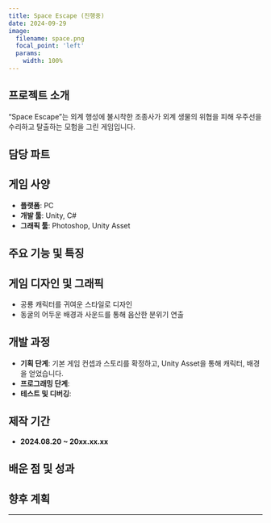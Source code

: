 ```yaml
---
title: Space Escape (진행중)
date: 2024-09-29
image:
  filename: space.png
  focal_point: 'left'
  params:
    width: 100%
---
```


## 프로젝트 소개
“Space Escape”는 외계 행성에 불시착한 조종사가 외계 생물의 위협을 피해 우주선을 수리하고 탈출하는 모험을 그린 게임입니다.

## 담당 파트

## 게임 사양
- **플랫폼**: PC
- **개발 툴**: Unity, C#
- **그래픽 툴**: Photoshop, Unity Asset

## 주요 기능 및 특징


## 게임 디자인 및 그래픽
- 공룡 캐릭터를 귀여운 스타일로 디자인 
- 동굴의 어두운 배경과 사운드를 통해 음산한 분위기 연출

## 개발 과정
- **기획 단계**: 기본 게임 컨셉과 스토리를 확정하고, Unity Asset을 통해 캐릭터, 배경을 얻었습니다.
- **프로그래밍 단계**: 
- **테스트 및 디버깅**: 

## 제작 기간
- **2024.08.20 ~ 20xx.xx.xx**

## 배운 점 및 성과


## 향후 계획


---
